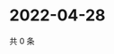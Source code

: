# 2022-04-28

共 0 条

<!-- BEGIN WEIBO -->
<!-- 最后更新时间 Thu Apr 28 2022 05:15:10 GMT+0800 (China Standard Time) -->

<!-- END WEIBO -->
